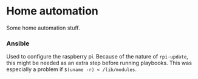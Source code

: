 # Home automation

Some home automation stuff.

### Ansible
Used to configure the raspberry pi. Because of the nature of `rpi-update`, this might be needed as 
an extra step before running playbooks. This was especially a problem if `$(uname -r) < /lib/modules`. 




